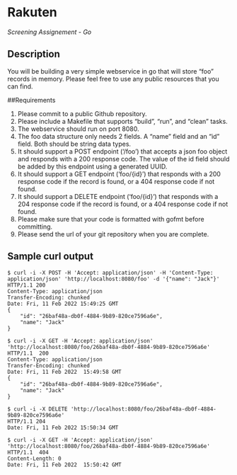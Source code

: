 # Rakuten
*Screening Assignement - Go*

## Description
You will be building a very simple webservice in go that will store “foo” records in memory. Please feel free to use any public resources that you can find.
 
##Requirements
1. Please commit to a public Github repository.
2. Please include a Makefile that supports “build”, “run”, and “clean” tasks.
3. The webservice should run on port 8080.
4. The foo data structure only needs 2 fields. A “name” field and an “id” field. Both should be string data types.
5. It should support a POST endpoint (‘/foo’) that accepts a json foo object and responds with a 200 response code. The value of the id field should be added by this endpoint using a generated UUID.
6. It should support a GET endpoint (‘foo/{id}’) that responds with a 200 response code if the record is found, or a 404 response code if not found.
7. It should support a DELETE endpoint (‘foo/{id}’) that responds with a 204 response code if the record is found, or a 404 response code if not found.
8. Please make sure that your code is formatted with gofmt before committing.
9. Please send the url of your git repository when you are complete.

## Sample curl output
```
$ curl -i -X POST -H 'Accept: application/json' -H 'Content-Type: application/json' 'http://localhost:8080/foo' -d '{"name": "Jack"}'
HTTP/1.1 200
Content-Type: application/json
Transfer-Encoding: chunked
Date: Fri, 11 Feb 2022 15:49:25 GMT
{
	"id": "26baf48a-db0f-4884-9b89-820ce7596a6e",
	"name": "Jack"
}
  
$ curl -i -X GET -H 'Accept: application/json' 'http://localhost:8080/foo/26baf48a-db0f-4884-9b89-820ce7596a6e'
HTTP/1.1  200 
Content-Type: application/json
Transfer-Encoding: chunked
Date: Fri, 11 Feb 2022  15:49:58 GMT 
{
	"id": "26baf48a-db0f-4884-9b89-820ce7596a6e",
	"name": "Jack"
}

$ curl -i -X DELETE 'http://localhost:8080/foo/26baf48a-db0f-4884-9b89-820ce7596a6e'
HTTP/1.1 204
Date: Fri, 11 Feb 2022 15:50:34 GMT

$ curl -i -X GET -H 'Accept: application/json' 'http://localhost:8080/foo/26baf48a-db0f-4884-9b89-820ce7596a6e'
HTTP/1.1  404
Content-Length: 0
Date: Fri, 11 Feb 2022  15:50:42 GMT
```